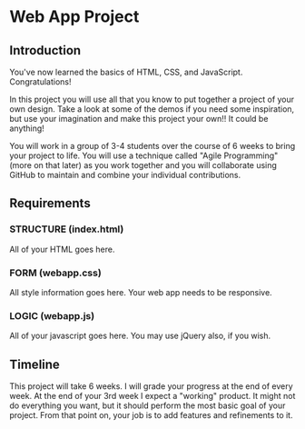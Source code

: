 # Web App Project
## Introduction
You've now learned the basics of HTML, CSS, and JavaScript. Congratulations!

In this project you will use all that you know to put together a project of your own design. Take a look at some of the demos if you need some inspiration, but use your imagination and make this project your own!! It could be anything!

You will work in a group of 3-4 students over the course of 6 weeks to bring your project to life. You will use a technique called "Agile Programming" (more on that later) as you work together and you will collaborate using GitHub to maintain and combine your individual contributions.

## Requirements
### STRUCTURE (index.html)
All of your HTML goes here.

### FORM (webapp.css)
All style information goes here. Your web app needs to be responsive.

### LOGIC (webapp.js)
All of your javascript goes here. You may use jQuery also, if you wish.

## Timeline
This project will take 6 weeks. I will grade your progress at the end of every week. At the end of your 3rd week I expect a "working" product. It might not do everything you want, but it should perform the most basic goal of your project. From that point on, your job is to add features and refinements to it.
